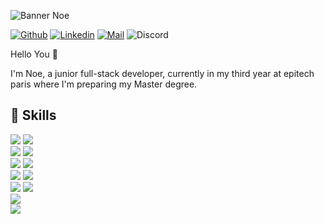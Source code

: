 ![Banner Noe](https://user-images.githubusercontent.com/74982463/145993484-6e94f3dd-5ccc-4ec9-95db-e7d0019be4f9.png)

[![Github](https://img.shields.io/badge/GitHub-100000?style=for-the-badge&logo=github&logoColor=white)](https://github.com/Noe-Epi2024)
[![Linkedin](https://img.shields.io/badge/LinkedIn-0077B5?style=for-the-badge&logo=linkedin&logoColor=white)](https://www.linkedin.com/in/no%C3%A9-jais-06929b1b2)
[![Mail](https://img.shields.io/badge/Microsoft_Outlook-0078D4?style=for-the-badge&logo=microsoft-outlook&logoColor=white)]()
![Discord](https://img.shields.io/badge/Discord-7289DA?style=for-the-badge&logo=discord&logoColor=white)

Hello You 👋

I'm Noe, a junior full-stack developer, currently in my third year at epitech paris where I'm preparing my Master degree.

## 💼 Skills
![](https://img.shields.io/badge/Code-C-informational?style=flat&logo=c&logoColor=white&color=55C2E1)
![](https://img.shields.io/badge/Code-C++-informational?style=flat&logo=c%2B%2B&logoColor=white&color=55C2E1)
<br>
![](https://img.shields.io/badge/Code-CSharp-informational?style=flat&logo=c-sharp&logoColor=white&color=55C2E1)
![](https://img.shields.io/badge/Code-.NET-informational?style=flat&logo=.net&logoColor=white&color=55C2E1)
<br>
![](https://img.shields.io/badge/Code-JavaScript-informational?style=flat&logo=JavaScript&logoColor=white&color=55C2E1)
![](https://img.shields.io/badge/Code-Java-informational?style=flat&logo=Java&logoColor=white&color=55C2E1)
<br>
![](https://img.shields.io/badge/Code-React-informational?style=flat&logo=react&logoColor=white&color=55C2E1)
![](https://img.shields.io/badge/Code-Nodejs-informational?style=flat&logo=nodedotjs&logoColor=white&color=55C2E1)
<br>
![](https://img.shields.io/badge/Code-Html-informational?style=flat&logo=html5&logoColor=white&color=55C2E1)
![](https://img.shields.io/badge/Style-Css-informational?style=flat&logo=css3&logoColor=white&color=55C2E1)
<br>
![](https://img.shields.io/badge/Code-Haskell-informational?style=flat&logo=haskell&logoColor=white&color=55C2E1)
<br>
![](https://img.shields.io/badge/Code-Python-informational?style=flat&logo=python&logoColor=white&color=55C2E1)
